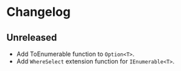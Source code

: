 # Changelog

## Unreleased
* Add ToEnumerable function to `Option<T>`.
* Add `WhereSelect` extension function for `IEnumerable<T>`.

